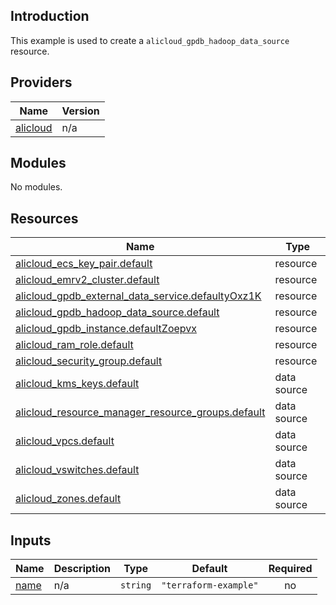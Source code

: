 ## Introduction

This example is used to create a `alicloud_gpdb_hadoop_data_source` resource.

<!-- BEGIN_TF_DOCS -->
## Providers

| Name | Version |
|------|---------|
| <a name="provider_alicloud"></a> [alicloud](#provider\_alicloud) | n/a |

## Modules

No modules.

## Resources

| Name | Type |
|------|------|
| [alicloud_ecs_key_pair.default](https://registry.terraform.io/providers/aliyun/alicloud/latest/docs/resources/ecs_key_pair) | resource |
| [alicloud_emrv2_cluster.default](https://registry.terraform.io/providers/aliyun/alicloud/latest/docs/resources/emrv2_cluster) | resource |
| [alicloud_gpdb_external_data_service.defaultyOxz1K](https://registry.terraform.io/providers/aliyun/alicloud/latest/docs/resources/gpdb_external_data_service) | resource |
| [alicloud_gpdb_hadoop_data_source.default](https://registry.terraform.io/providers/aliyun/alicloud/latest/docs/resources/gpdb_hadoop_data_source) | resource |
| [alicloud_gpdb_instance.defaultZoepvx](https://registry.terraform.io/providers/aliyun/alicloud/latest/docs/resources/gpdb_instance) | resource |
| [alicloud_ram_role.default](https://registry.terraform.io/providers/aliyun/alicloud/latest/docs/resources/ram_role) | resource |
| [alicloud_security_group.default](https://registry.terraform.io/providers/aliyun/alicloud/latest/docs/resources/security_group) | resource |
| [alicloud_kms_keys.default](https://registry.terraform.io/providers/aliyun/alicloud/latest/docs/data-sources/kms_keys) | data source |
| [alicloud_resource_manager_resource_groups.default](https://registry.terraform.io/providers/aliyun/alicloud/latest/docs/data-sources/resource_manager_resource_groups) | data source |
| [alicloud_vpcs.default](https://registry.terraform.io/providers/aliyun/alicloud/latest/docs/data-sources/vpcs) | data source |
| [alicloud_vswitches.default](https://registry.terraform.io/providers/aliyun/alicloud/latest/docs/data-sources/vswitches) | data source |
| [alicloud_zones.default](https://registry.terraform.io/providers/aliyun/alicloud/latest/docs/data-sources/zones) | data source |

## Inputs

| Name | Description | Type | Default | Required |
|------|-------------|------|---------|:--------:|
| <a name="input_name"></a> [name](#input\_name) | n/a | `string` | `"terraform-example"` | no |
<!-- END_TF_DOCS -->
